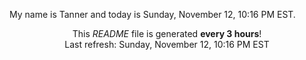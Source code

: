 My name is Tanner and today is Sunday, November 12, 10:16 PM EST.

<p align="center">This <i>README</i> file is generated <b>every 3 hours</b>!</br>Last refresh: Sunday, November 12, 10:16 PM EST<br /></p>
